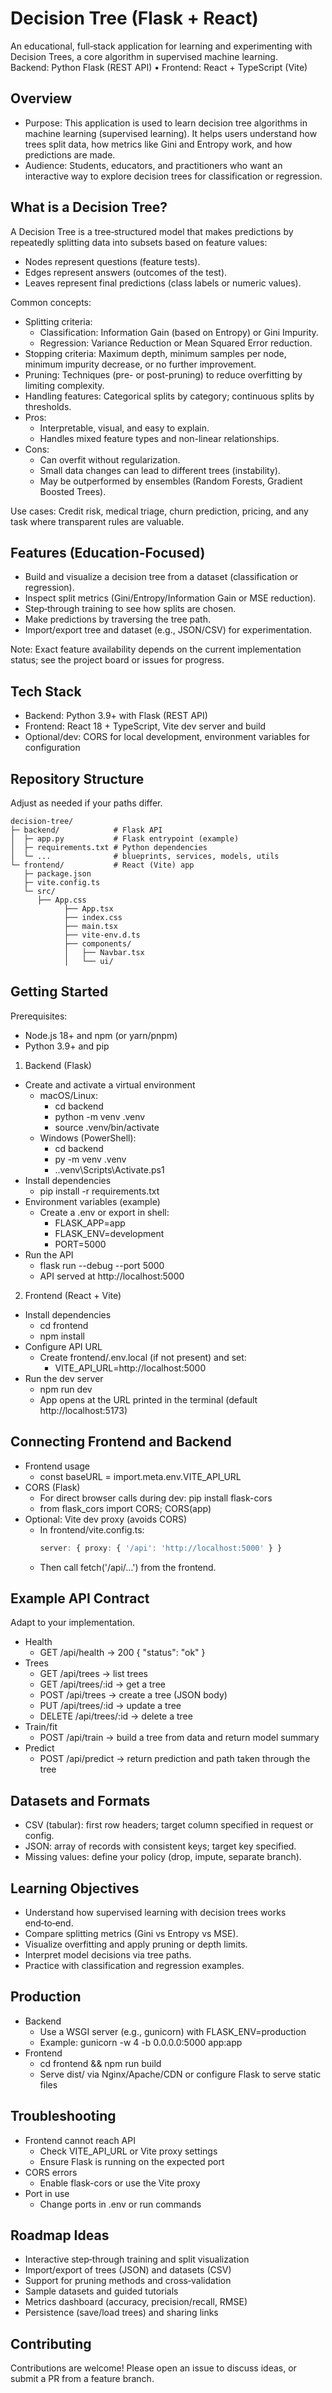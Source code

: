 # Decision Tree (Flask + React)

An educational, full‑stack application for learning and experimenting with Decision Trees, a core algorithm in supervised machine learning.  
Backend: Python Flask (REST API) • Frontend: React + TypeScript (Vite)

## Overview

- Purpose: This application is used to learn decision tree algorithms in machine learning (supervised learning). It helps users understand how trees split data, how metrics like Gini and Entropy work, and how predictions are made.
- Audience: Students, educators, and practitioners who want an interactive way to explore decision trees for classification or regression.

## What is a Decision Tree?

A Decision Tree is a tree‑structured model that makes predictions by repeatedly splitting data into subsets based on feature values:

- Nodes represent questions (feature tests).
- Edges represent answers (outcomes of the test).
- Leaves represent final predictions (class labels or numeric values).

Common concepts:
- Splitting criteria:
  - Classification: Information Gain (based on Entropy) or Gini Impurity.
  - Regression: Variance Reduction or Mean Squared Error reduction.
- Stopping criteria: Maximum depth, minimum samples per node, minimum impurity decrease, or no further improvement.
- Pruning: Techniques (pre- or post-pruning) to reduce overfitting by limiting complexity.
- Handling features: Categorical splits by category; continuous splits by thresholds.
- Pros:
  - Interpretable, visual, and easy to explain.
  - Handles mixed feature types and non-linear relationships.
- Cons:
  - Can overfit without regularization.
  - Small data changes can lead to different trees (instability).
  - May be outperformed by ensembles (Random Forests, Gradient Boosted Trees).

Use cases: Credit risk, medical triage, churn prediction, pricing, and any task where transparent rules are valuable.

## Features (Education-Focused)

- Build and visualize a decision tree from a dataset (classification or regression).
- Inspect split metrics (Gini/Entropy/Information Gain or MSE reduction).
- Step‑through training to see how splits are chosen.
- Make predictions by traversing the tree path.
- Import/export tree and dataset (e.g., JSON/CSV) for experimentation.

Note: Exact feature availability depends on the current implementation status; see the project board or issues for progress.

## Tech Stack

- Backend: Python 3.9+ with Flask (REST API)
- Frontend: React 18 + TypeScript, Vite dev server and build
- Optional/dev: CORS for local development, environment variables for configuration

## Repository Structure

Adjust as needed if your paths differ.

```
decision-tree/
├─ backend/            # Flask API
│  ├─ app.py           # Flask entrypoint (example)
│  ├─ requirements.txt # Python dependencies
│  └─ ...              # blueprints, services, models, utils
└─ frontend/           # React (Vite) app
   ├─ package.json
   ├─ vite.config.ts
   └─ src/
      ├── App.css
            ├── App.tsx
            ├── index.css
            ├── main.tsx
            ├── vite-env.d.ts
            ├── components/
            │   ├── Navbar.tsx
            │   └── ui/

```

## Getting Started

Prerequisites:
- Node.js 18+ and npm (or yarn/pnpm)
- Python 3.9+ and pip

1) Backend (Flask)
- Create and activate a virtual environment
  - macOS/Linux:
    - cd backend
    - python -m venv .venv
    - source .venv/bin/activate
  - Windows (PowerShell):
    - cd backend
    - py -m venv .venv
    - .\.venv\Scripts\Activate.ps1
- Install dependencies
  - pip install -r requirements.txt
- Environment variables (example)
  - Create a .env or export in shell:
    - FLASK_APP=app
    - FLASK_ENV=development
    - PORT=5000
- Run the API
  - flask run --debug --port 5000
  - API served at http://localhost:5000

2) Frontend (React + Vite)
- Install dependencies
  - cd frontend
  - npm install
- Configure API URL
  - Create frontend/.env.local (if not present) and set:
    - VITE_API_URL=http://localhost:5000
- Run the dev server
  - npm run dev
  - App opens at the URL printed in the terminal (default http://localhost:5173)

## Connecting Frontend and Backend

- Frontend usage
  - const baseURL = import.meta.env.VITE_API_URL
- CORS (Flask)
  - For direct browser calls during dev: pip install flask-cors
  - from flask_cors import CORS; CORS(app)
- Optional: Vite dev proxy (avoids CORS)
  - In frontend/vite.config.ts:
    ```ts
    server: { proxy: { '/api': 'http://localhost:5000' } }
    ```
  - Then call fetch('/api/...') from the frontend.

## Example API Contract

Adapt to your implementation.

- Health
  - GET /api/health -> 200 { "status": "ok" }
- Trees
  - GET /api/trees -> list trees
  - GET /api/trees/:id -> get a tree
  - POST /api/trees -> create a tree (JSON body)
  - PUT /api/trees/:id -> update a tree
  - DELETE /api/trees/:id -> delete a tree
- Train/fit
  - POST /api/train -> build a tree from data and return model summary
- Predict
  - POST /api/predict -> return prediction and path taken through the tree

## Datasets and Formats

- CSV (tabular): first row headers; target column specified in request or config.
- JSON: array of records with consistent keys; target key specified.
- Missing values: define your policy (drop, impute, separate branch).

## Learning Objectives

- Understand how supervised learning with decision trees works end‑to‑end.
- Compare splitting metrics (Gini vs Entropy vs MSE).
- Visualize overfitting and apply pruning or depth limits.
- Interpret model decisions via tree paths.
- Practice with classification and regression examples.

## Production

- Backend
  - Use a WSGI server (e.g., gunicorn) with FLASK_ENV=production
  - Example: gunicorn -w 4 -b 0.0.0.0:5000 app:app
- Frontend
  - cd frontend && npm run build
  - Serve dist/ via Nginx/Apache/CDN or configure Flask to serve static files

## Troubleshooting

- Frontend cannot reach API
  - Check VITE_API_URL or Vite proxy settings
  - Ensure Flask is running on the expected port
- CORS errors
  - Enable flask-cors or use the Vite proxy
- Port in use
  - Change ports in .env or run commands

## Roadmap Ideas

- Interactive step‑through training and split visualization
- Import/export of trees (JSON) and datasets (CSV)
- Support for pruning methods and cross‑validation
- Sample datasets and guided tutorials
- Metrics dashboard (accuracy, precision/recall, RMSE)
- Persistence (save/load trees) and sharing links

## Contributing

Contributions are welcome! Please open an issue to discuss ideas, or submit a PR from a feature branch.

